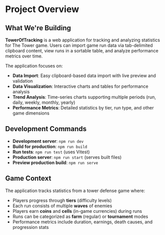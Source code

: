 # Project Overview

## What We're Building

**TowerOfTracking** is a web application for tracking and analyzing statistics for The Tower game. Users can import game run data via tab-delimited clipboard content, view runs in a sortable table, and analyze performance metrics over time.

The application focuses on:
- **Data Import**: Easy clipboard-based data import with live preview and validation
- **Data Visualization**: Interactive charts and tables for performance analysis
- **Trend Analysis**: Time-series charts supporting multiple periods (run, daily, weekly, monthly, yearly)
- **Performance Metrics**: Detailed statistics by tier, run type, and other game dimensions

## Development Commands

- **Development server**: `npm run dev`
- **Build for production**: `npm run build`
- **Run tests**: `npm run test` (uses Vitest)
- **Production server**: `npm run start` (serves built files)
- **Preview production build**: `npm run serve`

## Game Context

The application tracks statistics from a tower defense game where:
- Players progress through **tiers** (difficulty levels)
- Each run consists of multiple **waves** of enemies
- Players earn **coins** and **cells** (in-game currencies) during runs
- Runs can be categorized as **farm** (regular) or **tournament** modes
- Performance metrics include duration, earnings, death causes, and progression stats